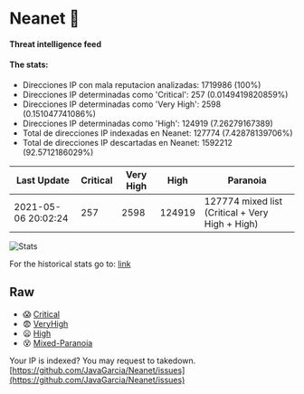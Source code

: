 # Neanet :hocho:
#### Threat intelligence feed
#### The stats:

- Direcciones IP con mala reputacion analizadas: 1719986 (100%)
- Direcciones IP determinadas como 'Critical':  257 (0.0149419820859%)
- Direcciones IP determinadas como 'Very High':  2598 (0.151047741086%)
- Direcciones IP determinadas como 'High':  124919 (7.26279167389)
- Total de direcciones IP indexadas en Neanet:  127774 (7.42878139706%)
- Total de direcciones IP descartadas en Neanet:  1592212 (92.5712186029%)

| Last Update | Critical | Very High | High | Paranoia |
| --- | --- | --- | --- | --- |
| 2021-05-06 20:02:24 | 257 | 2598 | 124919 | 127774 mixed list (Critical + Very High + High)|

![Stats](https://docs.google.com/spreadsheets/d/e/2PACX-1vSnaNMIXVabIpDJjufMlzH7poXnshF3mgd8Is1g9ytUEzVsP5my4Trn8f-xkoLLQ38xpL3HtmUexLo6/pubchart?oid=501124687&format=image)

For the historical stats go to: [link](/stats.csv)
## Raw
- :scream: [Critical](https://raw.githubusercontent.com/JavaGarcia/Neanet/master/blacklists/neanet_critical.txt)
- :fearful: [VeryHigh](https://raw.githubusercontent.com/JavaGarcia/Neanet/master/blacklists/neanet_veryHigh.txtt)
- :frowning: [High](https://raw.githubusercontent.com/JavaGarcia/Neanet/master/blacklists/neanet_high.txt)
- :dizzy_face: [Mixed-Paranoia](https://raw.githubusercontent.com/JavaGarcia/Neanet/master/blacklists/neanet_all.txt)


Your IP is indexed? You may request to takedown. [https://github.com/JavaGarcia/Neanet/issues](https://github.com/JavaGarcia/Neanet/issues)

































































































































































































































































































































































































































































































































































































































































































































































































































































































































































































































































































































































































































































































































































































































































































































































































































































































































































































































































































































































































































































































































































































































































































































































































































































































































































































































































































































































































































































































































































































































































































































































































































































































































































































































































































































































































































































































































































































































































































































































































































































































































































































































































































































































































































































































































































































































































































































































































































































































































































































































































































































































































































































































































































































































































































































































































































































































































































































































































































































































































































































































































































































































































































































































